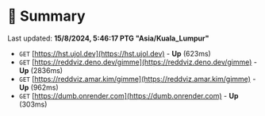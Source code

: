 # 📖 Summary
Last updated: **15/8/2024, 5:46:17 PTG "Asia/Kuala_Lumpur"**

- `GET` [https://hst.ujol.dev](https://hst.ujol.dev) - **Up** (623ms)
- `GET` [https://reddviz.deno.dev/gimme](https://reddviz.deno.dev/gimme) - **Up** (2836ms)
- `GET` [https://reddviz.amar.kim/gimme](https://reddviz.amar.kim/gimme) - **Up** (962ms)
- `GET` [https://dumb.onrender.com](https://dumb.onrender.com) - **Up** (303ms)
